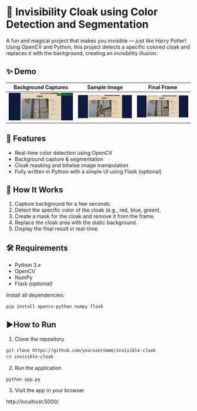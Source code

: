 # 🧥 Invisibility Cloak using Color Detection and Segmentation

A fun and magical project that makes you invisible — just like Harry Potter!  
Using OpenCV and Python, this project detects a specific colored cloak and replaces it with the background, creating an invisibility illusion.

## ✨ Demo

| Background Captures | Sample Image | Final Frame |
|----------------|---------------------|-------------|
| ![](static/1.png) | ![](static/2.png) | ![](static/3.png) |


## 🚀 Features

- Real-time color detection using OpenCV
- Background capture & segmentation
- Cloak masking and bitwise image manipulation
- Fully written in Python with a simple UI using Flask (optional)

## 🧠 How It Works

1. Capture background for a few seconds.
2. Detect the specific color of the cloak (e.g., red, blue, green).
3. Create a mask for the cloak and remove it from the frame.
4. Replace the cloak area with the static background.
5. Display the final result in real-time.

<!-- ## 📁 Project Structure

├── cloak.py # Main script for the invisibility effect ├── static/ # Static files (CSS, captured images if any) ├── templates/ # HTML templates for UI ├── app.py # Flask app (optional for GUI) └── README.md # This file! -->


## 🛠️ Requirements

- Python 3.x
- OpenCV
- NumPy
- Flask *(optional)*

Install all dependencies:

```bash
pip install opencv-python numpy flask
``` 

## ▶️How to Run

1. Clone the repository

```bash
git clone https://github.com/yourusername/invisible-cloak
cd invisible-cloak
```

2. Run the application

```bash
python app.py
```

3. Visit the app in your browser

http://localhost:5000/


